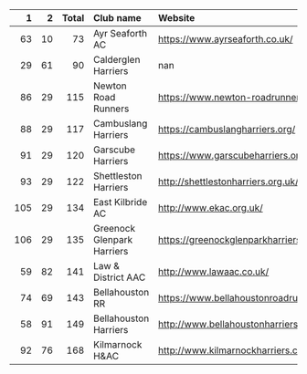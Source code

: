|   1 |   2 |   Total | Club name                  | Website                                    |
|----:|----:|--------:|:---------------------------|:-------------------------------------------|
|  63 |  10 |      73 | Ayr Seaforth AC            | https://www.ayrseaforth.co.uk/             |
|  29 |  61 |      90 | Calderglen Harriers        | nan                                        |
|  86 |  29 |     115 | Newton Road Runners        | https://www.newton-roadrunners.com/        |
|  88 |  29 |     117 | Cambuslang Harriers        | https://cambuslangharriers.org/            |
|  91 |  29 |     120 | Garscube Harriers          | https://www.garscubeharriers.org.uk/       |
|  93 |  29 |     122 | Shettleston Harriers       | http://shettlestonharriers.org.uk/         |
| 105 |  29 |     134 | East Kilbride AC           | http://www.ekac.org.uk/                    |
| 106 |  29 |     135 | Greenock Glenpark Harriers | https://greenockglenparkharriers.com/      |
|  59 |  82 |     141 | Law & District AAC         | http://www.lawaac.co.uk/                   |
|  74 |  69 |     143 | Bellahouston RR            | https://www.bellahoustonroadrunners.co.uk/ |
|  58 |  91 |     149 | Bellahouston Harriers      | http://www.bellahoustonharriers.co.uk/     |
|  92 |  76 |     168 | Kilmarnock H&AC            | http://www.kilmarnockharriers.com/         |